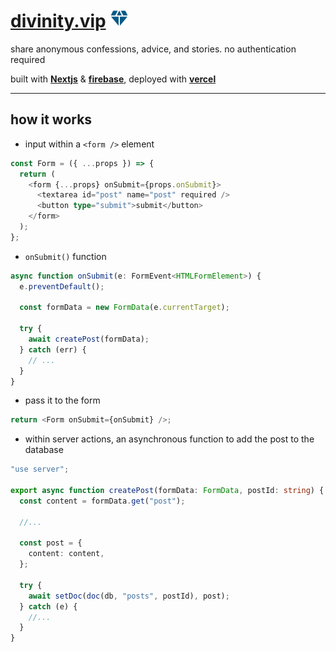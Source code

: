 # [divinity.vip](https://www.divinity.vip) <img src="/public/apple-touch-icon.png" style="width:30px" />

share anonymous confessions, advice, and stories. no authentication required

built with **[Nextjs](https://nextjs.org/)** & **[firebase](https://firebase.google.com/)**, deployed with **[vercel](https://vercel.com)**

---

## how it works


- input within a `<form />` element

```ts
const Form = ({ ...props }) => {
  return (
    <form {...props} onSubmit={props.onSubmit}>
      <textarea id="post" name="post" required />
      <button type="submit">submit</button>
    </form>
  );
};
```

- `onSubmit()` function

```ts
async function onSubmit(e: FormEvent<HTMLFormElement>) {
  e.preventDefault();

  const formData = new FormData(e.currentTarget);

  try {
    await createPost(formData);
  } catch (err) {
    // ...
  }
}
```

- pass it to the form

```ts
return <Form onSubmit={onSubmit} />;
```

- within server actions, an asynchronous function to add the post to the database

```ts
"use server";

export async function createPost(formData: FormData, postId: string) {
  const content = formData.get("post");

  //...

  const post = {
    content: content,
  };

  try {
    await setDoc(doc(db, "posts", postId), post);
  } catch (e) {
    //...
  }
}
```